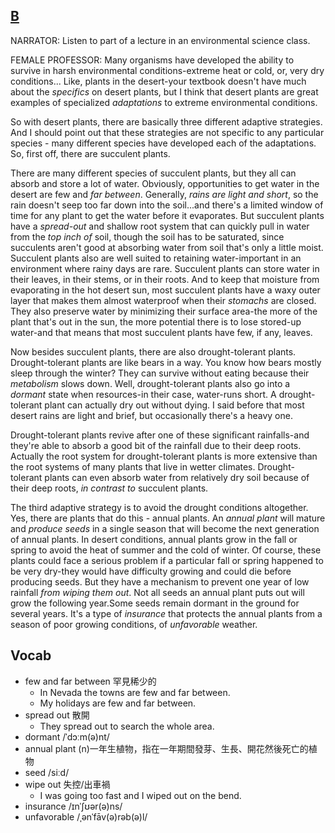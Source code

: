 ## [B](https://img.kmf.com/toefl/listening/audio/6f4edb0cfe2eb9cc775fe80ba02cba13.mp3)

NARRATOR: Listen to part of a lecture in an environmental science class.

FEMALE PROFESSOR: Many organisms have developed the ability to survive in harsh environmental conditions-extreme heat or cold, or, very dry conditions... Like, plants in the desert-your textbook doesn't have much about the *specifics* on desert plants, but I think that desert plants are great examples of specialized *adaptations* to extreme environmental conditions.

So with desert plants, there are basically three different adaptive strategies. And I should point out that these strategies are not specific to any particular species - many different species have developed each of the adaptations. So, first off, there are succulent plants.

There are many different species of succulent plants, but they all can absorb and store a lot of water. Obviously, opportunities to get water in the desert are few and *far between*. Generally, *rains are light and short*, so the rain doesn't seep too far down into the soil...and there's a limited window of time for any plant to get the water before it evaporates. But succulent plants have a *spread-out* and shallow root system that can quickly pull in water from the *top inch of* soil, though the soil has to be saturated, since succulents aren't good at absorbing water from soil that's only a little moist. Succulent plants also are well suited to retaining water-important in an environment where rainy days are rare. Succulent plants can store water in their leaves, in their stems, or in their roots. And to keep that moisture from evaporating in the hot desert sun, most succulent plants have a waxy outer layer that makes them almost waterproof when their *stomachs* are closed. They also preserve water by minimizing their surface area-the more of the plant that's out in the sun, the more potential there is to lose stored-up water-and that means that most succulent plants have few, if any, leaves.

Now besides succulent plants, there are also drought-tolerant plants. Drought-tolerant plants are like bears in a way. You know how bears mostly sleep through the winter? They can survive without eating because their *metabolism* slows down. Well, drought-tolerant plants also go into a *dormant* state when resources-in their case, water-runs short. A drought-tolerant plant can actually dry out without dying. I said before that most desert rains are light and brief, but occasionally there's a heavy one.

Drought-tolerant plants revive after one of these significant rainfalls-and they're able to absorb a good bit of the rainfall due to their deep roots. Actually the root system for drought-tolerant plants is more extensive than the root systems of many plants that live in wetter climates. Drought-tolerant plants can even absorb water from relatively dry soil because of their deep roots, *in contrast to* succulent plants.

The third adaptive strategy is to avoid the drought conditions altogether. Yes, there are plants that do this - annual plants. An *annual plant* will mature and *produce seeds* in a single season that will become the next generation of annual plants. In desert conditions, annual plants grow in the fall or spring to avoid the heat of summer and the cold of winter. Of course, these plants could face a serious problem if a particular fall or spring happened to be very dry-they would have difficulty growing and could die before producing seeds. But they have a mechanism to prevent one year of low rainfall *from wiping them out*. Not all seeds an annual plant puts out will grow the following year.Some seeds remain dormant in the ground for several years. It's a type of *insurance* that protects the annual plants from a season of poor growing conditions, of *unfavorable* weather.

## Vocab
- few and far between 罕見稀少的
	- In Nevada the towns are few and far between. 
	- My holidays are few and far between.
- spread out 散開
	- They spread out to search the whole area.
- dormant /ˈdɔːm(ə)nt/ 
- annual plant (n)一年生植物，指在一年期間發芽、生長、開花然後死亡的植物
- seed /siːd/ 
- wipe out 失控/出車禍
	- I was going too fast and I wiped out on the bend.
- insurance /ɪnˈʃʊər(ə)ns/ 
- unfavorable /ˌənˈfāv(ə)rəb(ə)l/ 